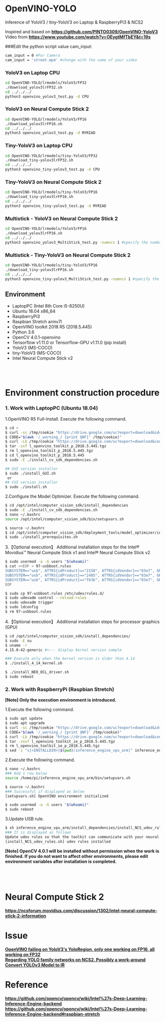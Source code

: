 # OpenVINO-YOLO
Inference of YoloV3 / tiny-YoloV3 on Laptop & RaspberryPi3 & NCS2
 
Inspired and based on **https://github.com/PINTO0309/OpenVINO-YoloV3**
Video from **https://www.youtube.com/watch?v=OEygtMfTbEY&t=19s**

###Edit the python script value cam_input:
```bash
cam_input = 0 #For Camera
cam_input = 'street.mp4' #change with the name of your video
```
  
### YoloV3 on Laptop CPU
```bash
cd OpenVINO-YOLO/lrmodels/YoloV3/FP32
./download_yolov3lrFP32.sh
cd ../../../
python3 openvino_yolov3_test.py -d CPU
```

### YoloV3 on Neural Compute Stick 2
```bash
cd OpenVINO-YOLO/lrmodels/YoloV3/FP16
./download_yolov3lrFP16.sh
cd ../../../
python3 openvino_yolov3_test.py -d MYRIAD
```

### Tiny-YoloV3 on Laptop CPU
```bash
cd OpenVINO-YOLO/lrmodels/tiny-YoloV3/FP32
./download_tiny-yolov3lrFP32.sh
cd ../../../
python3 openvino_tiny-yolov3_test.py -d CPU
```

### Tiny-YoloV3 on Neural Compute Stick 2
```bash
cd OpenVINO-YOLO/lrmodels/tiny-YoloV3/FP16
./download_tiny-yolov3lrFP16.sh
cd ../../../
python3 openvino_tiny-yolov3_test.py -d MYRIAD
```

### Multistick - YoloV3 on Neural Compute Stick 2
```bash
cd OpenVINO-YOLO/lrmodels/YoloV3/FP16
./download_yolov3lrFP16.sh
cd ../../../
python3 openvino_yolov3_MultiStick_test.py -numncs 1 #specify the number of NCS2
```

### Multistick - Tiny-YoloV3 on Neural Compute Stick 2
```bash
cd OpenVINO-YOLO/lrmodels/tiny-YoloV3/FP16
./download_tiny-yolov3lrFP16.sh
cd ../../../
python3 openvino_tiny-yolov3_MultiStick_test.py -numncs 1 #specify the number of NCS2
```

## Environment

- LaptopPC (Intel 8th Core i5-8250U)
- Ubuntu 18.04 x86_64
- RaspberryPi3
- Raspbian Stretch armv7l
- OpenVINO toolkit 2018 R5 (2018.5.445)
- Python 3.6
- OpenCV 4.0.1-openvino
- Tensorflow v1.11.0 or Tensorflow-GPU v1.11.0 (pip install)
- YoloV3 (MS-COCO)
- tiny-YoloV3 (MS-COCO)
- Intel Neural Compute Stick v2
  
<br>
<br>

# Environment construction procedure
### 1. Work with LaptopPC (Ubuntu 18.04)
1.OpenVINO R5 Full-Install. Execute the following command.
```bash
$ cd ~
$ curl -sc /tmp/cookie "https://drive.google.com/uc?export=download&id=1tlDW_kDOchWbkZbfy5WfbsW-b_GpXgr7" > /dev/null
$ CODE="$(awk '/_warning_/ {print $NF}' /tmp/cookie)"
$ curl -Lb /tmp/cookie "https://drive.google.com/uc?export=download&confirm=${CODE}&id=1tlDW_kDOchWbkZbfy5WfbsW-b_GpXgr7" -o l_openvino_toolkit_p_2018.5.445.tgz
$ tar -zxf l_openvino_toolkit_p_2018.5.445.tgz
$ rm l_openvino_toolkit_p_2018.5.445.tgz
$ cd l_openvino_toolkit_p_2018.5.445
$ sudo -E ./install_cv_sdk_dependencies.sh

## GUI version installer
$ sudo ./install_GUI.sh
 or
## CUI version installer
$ sudo ./install.sh
```
2.Configure the Model Optimizer. Execute the following command.
```bash
$ cd /opt/intel/computer_vision_sdk/install_dependencies
$ sudo -E ./install_cv_sdk_dependencies.sh
$ nano ~/.bashrc
source /opt/intel/computer_vision_sdk/bin/setupvars.sh

$ source ~/.bashrc
$ cd /opt/intel/computer_vision_sdk/deployment_tools/model_optimizer/install_prerequisites
$ sudo ./install_prerequisites.sh
```
3.【Optional execution】 Additional installation steps for the Intel® Movidius™ Neural Compute Stick v1 and Intel® Neural Compute Stick v2
```bash
$ sudo usermod -a -G users "$(whoami)"
$ cat <<EOF > 97-usbboot.rules
SUBSYSTEM=="usb", ATTRS{idProduct}=="2150", ATTRS{idVendor}=="03e7", GROUP="users", MODE="0666", ENV{ID_MM_DEVICE_IGNORE}="1"
SUBSYSTEM=="usb", ATTRS{idProduct}=="2485", ATTRS{idVendor}=="03e7", GROUP="users", MODE="0666", ENV{ID_MM_DEVICE_IGNORE}="1"
SUBSYSTEM=="usb", ATTRS{idProduct}=="f63b", ATTRS{idVendor}=="03e7", GROUP="users", MODE="0666", ENV{ID_MM_DEVICE_IGNORE}="1"
EOF

$ sudo cp 97-usbboot.rules /etc/udev/rules.d/
$ sudo udevadm control --reload-rules
$ sudo udevadm trigger
$ sudo ldconfig
$ rm 97-usbboot.rules
```
4.【Optional execution】 Additional installation steps for processor graphics (GPU)
```bash
$ cd /opt/intel/computer_vision_sdk/install_dependencies/
$ sudo -E su
$ uname -r
4.15.0-42-generic #<--- display kernel version sample

### Execute only when the kernel version is older than 4.14
$ ./install_4_14_kernel.sh

$ ./install_NEO_OCL_driver.sh
$ sudo reboot
```

### 2. Work with RaspberryPi (Raspbian Stretch)
**[Note] Only the execution environment is introduced.**  
  
1.Execute the following command.
```bash
$ sudo apt update
$ sudo apt upgrade
$ curl -sc /tmp/cookie "https://drive.google.com/uc?export=download&id=1rBl_3kU4gsx-x2NG2I5uIhvA3fPqm8uE" > /dev/null
$ CODE="$(awk '/_warning_/ {print $NF}' /tmp/cookie)"
$ curl -Lb /tmp/cookie "https://drive.google.com/uc?export=download&confirm=${CODE}&id=1rBl_3kU4gsx-x2NG2I5uIhvA3fPqm8uE" -o l_openvino_toolkit_ie_p_2018.5.445.tgz
$ tar -zxvf l_openvino_toolkit_ie_p_2018.5.445.tgz
$ rm l_openvino_toolkit_ie_p_2018.5.445.tgz
$ sed -i "s|<INSTALLDIR>|$(pwd)/inference_engine_vpu_arm|" inference_engine_vpu_arm/bin/setupvars.sh
```
2.Execute the following command.
```bash
$ nano ~/.bashrc
### Add 1 row below
source /home/pi/inference_engine_vpu_arm/bin/setupvars.sh

$ source ~/.bashrc
### Successful if displayed as below
[setupvars.sh] OpenVINO environment initialized

$ sudo usermod -a -G users "$(whoami)"
$ sudo reboot
```
3.Update USB rule.
```bash
$ sh inference_engine_vpu_arm/install_dependencies/install_NCS_udev_rules.sh
### It is displayed as follows
Update udev rules so that the toolkit can communicate with your neural compute stick
[install_NCS_udev_rules.sh] udev rules installed
```
**[Note] OpenCV 4.0.1 will be installed without permission when the work is finished.
If you do not want to affect other environments, please edit environment variables after installation is completed.**
<br>
<br>
<br>
<br>

# Neural Compute Stick 2
**https://ncsforum.movidius.com/discussion/1302/intel-neural-compute-stick-2-information**

# Issue
**[OpenVINO failing on YoloV3's YoloRegion, only one working on FP16, all working on FP32](https://software.intel.com/en-us/forums/computer-vision/topic/804019)**  
**[Regarding YOLO family networks on NCS2. Possibly a work-around](https://software.intel.com/en-us/forums/computer-vision/topic/805425)**  
**[Convert YOLOv3 Model to IR](https://software.intel.com/en-us/forums/computer-vision/topic/805370)**  

# Reference
**https://github.com/opencv/opencv/wiki/Intel%27s-Deep-Learning-Inference-Engine-backend**
**https://github.com/opencv/opencv/wiki/Intel%27s-Deep-Learning-Inference-Engine-backend#raspbian-stretch**
